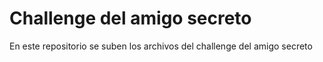 # Challenge del amigo secreto

En este repositorio se suben los archivos del challenge del amigo secreto